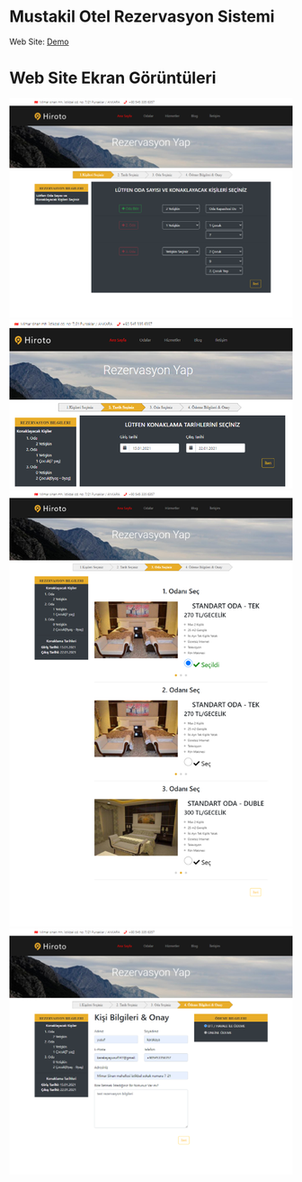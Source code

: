 # Mustakil Otel Rezervasyon Sistemi

Web Site: [Demo](http://sistemanalizi.yusufkarakaya.com.tr)




# Web Site Ekran Görüntüleri
![](/ss1.png)
![](/ss2.png)
![](/ss3.png)
![](/ss4.png)
